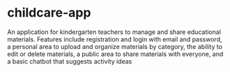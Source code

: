# childcare-app
An application for kindergarten teachers to manage and share educational materials. Features include registration and login with email and password, a personal area to upload and organize materials by category, the ability to edit or delete materials, a public area to share materials with everyone, and a basic chatbot that suggests activity ideas
